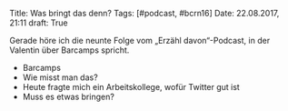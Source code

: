 Title: Was bringt das denn?
Tags: [#podcast, #bcrn16]
Date: 22.08.2017, 21:11
draft: True

Gerade höre ich die neunte Folge vom „Erzähl davon“-Podcast, in der Valentin über Barcamps spricht.

- Barcamps
- Wie misst man das?
- Heute fragte mich ein Arbeitskollege, wofür Twitter gut ist
- Muss es etwas bringen?
